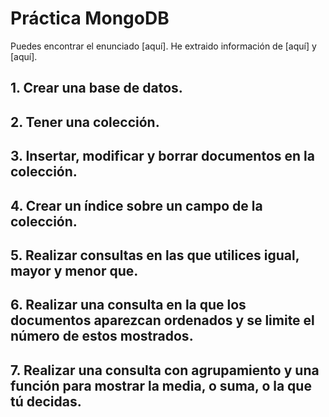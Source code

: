 # Práctica MongoDB
Puedes encontrar el enunciado [aquí].
He extraido información de [aquí] y [aquí].

## 1. Crear una base de datos.
## 2. Tener una colección.
## 3. Insertar, modificar y borrar documentos en la colección.
## 4. Crear un índice sobre un campo de la colección.
## 5. Realizar consultas en las que utilices igual, mayor y menor que.
## 6. Realizar una consulta en la que los documentos aparezcan ordenados y se limite el número de estos mostrados.
## 7. Realizar una consulta con agrupamiento y una función para mostrar la media, o suma, o la que tú decidas.
 